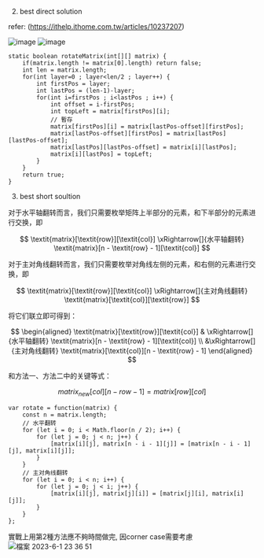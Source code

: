 
2. best direct solution 

refer: (https://ithelp.ithome.com.tw/articles/10237207)

![image](https://github.com/waikin714/leetcode/assets/34640447/4aff8187-9fab-4f99-8df8-b48974769ae1)
![image](https://github.com/waikin714/leetcode/assets/34640447/70398a8c-6eb4-4e17-ab00-8d7a3e9fdf5a)

```
static boolean rotateMatrix(int[][] matrix) {
	if(matrix.length != matrix[0].length) return false;
	int len = matrix.length;
	for(int layer=0 ; layer<len/2 ; layer++) {
		int firstPos = layer;
		int lastPos = (len-1)-layer;
		for(int i=firstPos ; i<lastPos ; i++) {
			int offset = i-firstPos;
			int topLeft = matrix[firstPos][i];
			// 暫存
			matrix[firstPos][i] = matrix[lastPos-offset][firstPos];
			matrix[lastPos-offset][firstPos] = matrix[lastPos][lastPos-offset];
			matrix[lastPos][lastPos-offset] = matrix[i][lastPos];
			matrix[i][lastPos] = topLeft;
		}
	}
	return true;
}
```

3. best short soultion

对于水平轴翻转而言，我们只需要枚举矩阵上半部分的元素，和下半部分的元素进行交换，即

$$
\textit{matrix}[\textit{row}][\textit{col}] \xRightarrow[]{水平轴翻转} \textit{matrix}[n - \textit{row} - 1][\textit{col}]
$$

对于主对角线翻转而言，我们只需要枚举对角线左侧的元素，和右侧的元素进行交换，即

$$
\textit{matrix}[\textit{row}][\textit{col}] \xRightarrow[]{主对角线翻转} \textit{matrix}[\textit{col}][\textit{row}]
$$

将它们联立即可得到：

$$
\begin{aligned} 
\textit{matrix}[\textit{row}][\textit{col}] & \xRightarrow[]{水平轴翻转} \textit{matrix}[n - \textit{row} - 1][\textit{col}] \\ &\xRightarrow[]{主对角线翻转} \textit{matrix}[\textit{col}][n - \textit{row} - 1] 
\end{aligned}
$$

和方法一、方法二中的关键等式：

$$
\textit{matrix}_\textit{new}[\textit{col}][n - \textit{row} - 1] = \textit{matrix}[\textit{row}][\textit{col}]
$$

```
var rotate = function(matrix) {
    const n = matrix.length;
    // 水平翻转
    for (let i = 0; i < Math.floor(n / 2); i++) {
        for (let j = 0; j < n; j++) {
            [matrix[i][j], matrix[n - i - 1][j]] = [matrix[n - i - 1][j], matrix[i][j]];
        }
    }
    // 主对角线翻转
    for (let i = 0; i < n; i++) {
        for (let j = 0; j < i; j++) {
            [matrix[i][j], matrix[j][i]] = [matrix[j][i], matrix[i][j]];
        }
    }
};
```

實戰上用第2種方法應不夠時間做完, 因corner case需要考慮
![檔案 2023-6-1 23 36 51](https://github.com/waikin714/leetcode/assets/34640447/be7d5e1a-c4ec-40cf-8aaf-3538cd8e5dca)
